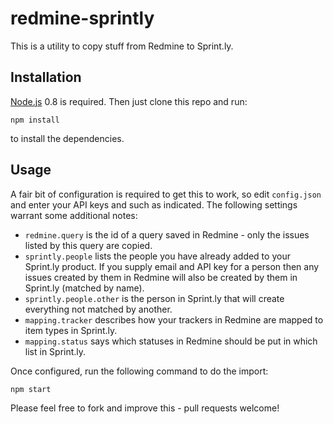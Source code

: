 redmine-sprintly
================

This is a utility to copy stuff from Redmine to Sprint.ly.

Installation
------------

[Node.js](http://nodejs.org/) 0.8 is required. Then just clone this repo and run:

    npm install
    
to install the dependencies.

Usage
-----

A fair bit of configuration is required to get this to work, so edit `config.json`
and enter your API keys and such as indicated. The following settings warrant some additional notes:

* `redmine.query` is the id of a query saved in Redmine - only the issues listed by this query are copied.
* `sprintly.people` lists the people you have already added to your Sprint.ly product. If you supply email and API key for a person then any issues created by them in Redmine will also be created by them in Sprint.ly (matched by name).
* `sprintly.people.other` is the person in Sprint.ly that will create everything not matched by another.
* `mapping.tracker` describes how your trackers in Redmine are mapped to item types in Sprint.ly.
* `mapping.status` says which statuses in Redmine should be put in which list in Sprint.ly.

Once configured, run the following command to do the import:

    npm start
    
Please feel free to fork and improve this - pull requests welcome!
